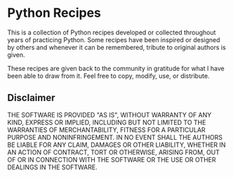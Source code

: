 # Python Recipes

This is a collection of Python recipes developed or collected throughout years
of practicing Python. Some recipes have been inspired or designed by others and
whenever it can be remembered, tribute to original authors is given.

These recipes are given back to the community in gratitude for what I have been
able to draw from it. Feel free to copy, modify, use, or distribute.

## Disclaimer

THE SOFTWARE IS PROVIDED "AS IS", WITHOUT WARRANTY OF ANY KIND, EXPRESS OR
IMPLIED, INCLUDING BUT NOT LIMITED TO THE WARRANTIES OF MERCHANTABILITY, FITNESS
FOR A PARTICULAR PURPOSE AND NONINFRINGEMENT. IN NO EVENT SHALL THE AUTHORS BE
LIABLE FOR ANY CLAIM, DAMAGES OR OTHER LIABILITY, WHETHER IN AN ACTION OF
CONTRACT, TORT OR OTHERWISE, ARISING FROM, OUT OF OR IN CONNECTION WITH THE
SOFTWARE OR THE USE OR OTHER DEALINGS IN THE SOFTWARE.
